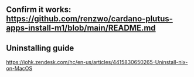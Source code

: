 ## Confirm it works: https://github.com/renzwo/cardano-plutus-apps-install-m1/blob/main/README.md

## Uninstalling guide
https://iohk.zendesk.com/hc/en-us/articles/4415830650265-Uninstall-nix-on-MacOS
